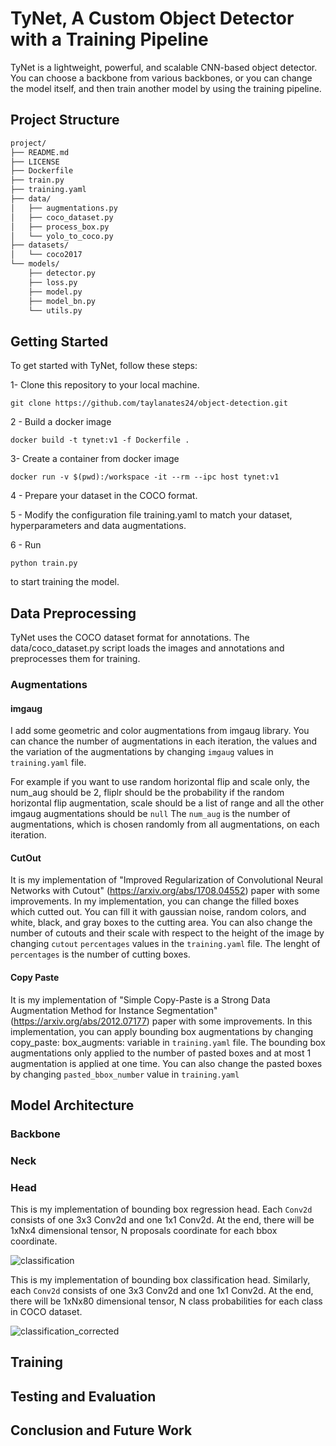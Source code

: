 # TyNet, A Custom Object Detector with a Training Pipeline
  
  TyNet is a lightweight, powerful, and scalable CNN-based object detector. You can choose a backbone from various backbones, or you can change the model itself, and then train another model by using the training pipeline.


## Project Structure
```bash
project/
├── README.md
├── LICENSE
├── Dockerfile
├── train.py
├── training.yaml
├── data/
│   ├── augmentations.py
│   ├── coco_dataset.py
│   ├── process_box.py
│   └── yolo_to_coco.py
├── datasets/
│   └── coco2017
└── models/
    ├── detector.py
    ├── loss.py
    ├── model.py
    ├── model_bn.py
    └── utils.py

```
## Getting Started
To get started with TyNet, follow these steps:

1- Clone this repository to your local machine.

```
git clone https://github.com/taylanates24/object-detection.git
```
2 - Build a docker image 

```
docker build -t tynet:v1 -f Dockerfile .
```

3- Create a container from docker image 

```
docker run -v $(pwd):/workspace -it --rm --ipc host tynet:v1
```

4 - Prepare your dataset in the COCO format.

5 - Modify the configuration file training.yaml to match your dataset, hyperparameters and data augmentations.

6 - Run 
```
python train.py
```
to start training the model.

## Data Preprocessing

TyNet uses the COCO dataset format for annotations. The data/coco_dataset.py script loads the images and annotations and preprocesses them for training.

### Augmentations

#### imgaug

I add some geometric and color augmentations from imgaug library. You can chance the number of augmentations in each iteration, the values and the variation of the augmentations by changing ```imgaug``` values in ```training.yaml``` file.

For example if you want to use random horizontal flip and scale only, the num_aug should be 2, fliplr should be the probability if the random horizontal flip augmentation, scale should be a list of range and all the other imgaug augmentations should be ```null``` The `num_aug` is the number of augmentations, which is chosen randomly from all augmentations,  on each iteration.

#### CutOut

It is my implementation of "Improved Regularization of Convolutional Neural Networks with Cutout" (https://arxiv.org/abs/1708.04552) paper with some improvements. In my implementation, you can change the filled boxes which cutted out. You can fill it with gaussian noise, random colors, and white, black, and gray boxes to the cutting area. You can also change the number of cutouts and their scale with respect to the height of the image by changing `cutout` `percentages` values in the `training.yaml` file. The lenght of `percentages` is the number of cutting boxes.

#### Copy Paste

It is my implementation of "Simple Copy-Paste is a Strong Data Augmentation Method for Instance Segmentation" (https://arxiv.org/abs/2012.07177) paper with some improvements. In this implementation, you can apply bounding box augmentations by changing copy_paste: box_augments: variable in ```training.yaml``` file. The bounding box augmentations only applied to the number of pasted boxes and at most 1 augmentation is applied at one time. You can also change the pasted boxes by changing `pasted_bbox_number` value in `training.yaml`

## Model Architecture

### Backbone


### Neck

### Head

This is my implementation of bounding box regression head. Each `Conv2d` consists of one 3x3 Conv2d and one 1x1 Conv2d. At the end, there will be 1xNx4 dimensional tensor, N proposals coordinate for each bbox coordinate.

![classification](https://user-images.githubusercontent.com/66252663/221974242-17bdcc6a-6c83-40b2-b578-d7d37edcb3dd.jpg)

This is my implementation of bounding box classification head. Similarly, each `Conv2d` consists of one 3x3 Conv2d and one 1x1 Conv2d. At the end, there will be 1xNx80 dimensional tensor, N class probabilities for each class in COCO dataset.

![classification_corrected](https://user-images.githubusercontent.com/66252663/221975023-3c9aa045-0d61-4ec0-a32c-8a91801f6426.jpg)

## Training

## Testing and Evaluation

## Conclusion and Future Work
